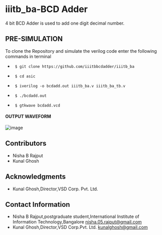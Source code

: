 # iiitb_ba-BCD Adder 
4 bit BCD Adder is used to add one digit decimal number.

## PRE-SIMULATION
To clone the Repository and simulate the verilog code enter the following commands in terminal

*      $ git clone https://github.com/iiitbbcdadder/iiitb_ba
*      $ cd asic
*      $ iverilog -o bcdadd.out iiitb_ba.v iiitb_ba_tb.v
*      $ ./bcdadd.out
*      $ gtkwave bcdadd.vcd








#### OUTPUT WAVEFORM
![image](https://user-images.githubusercontent.com/110079800/181347832-a8093974-1f31-4a78-a8e3-da1dccb1c685.png)



## Contributors
* Nisha B Rajput
* Kunal Ghosh
## Acknowledgments
* Kunal Ghosh,Director,VSD Corp. Pvt. Ltd.

## Contact Information
* Nisha B Rajput,postgraduate student,International Institute of Information Technology,Bangalore nisha.05.rajput@gmail.com
* Kunal Ghosh,Director,VSD Corp.Pvt. Ltd. kunalghosh@gmail.com

